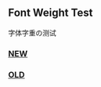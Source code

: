 ## Font Weight Test
字体字重の测试 

### [NEW](https://yukonga.github.io/Font_Weight_Test/1.html)
### [OLD](https://yukonga.github.io/Font_Weight_Test/%E5%AD%97%E4%BD%93%E5%AD%97%E9%87%8D%E6%B5%8B%E8%AF%95.html)
